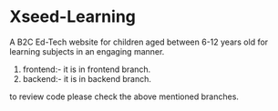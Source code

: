 # Xseed-Learning
A B2C Ed-Tech website for children aged between 6-12 years old for learning subjects in an engaging manner.

1. frontend:- it is in frontend branch.
2. backend:- it is in backend branch.


to review code please check the above mentioned branches.
